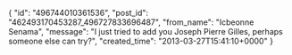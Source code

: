  {
   "id": "496744010361536",
   "post_id": "462493170453287_496727833696487",
   "from_name": "Icbeonne Senama",
   "message": "I just tried to add you Joseph Pierre Gilles, perhaps someone else can try?",
   "created_time": "2013-03-27T15:41:10+0000"
 }
